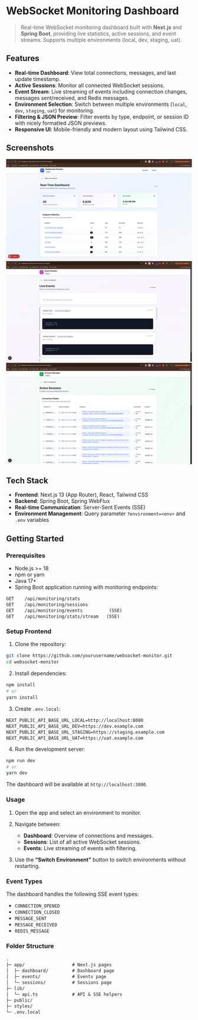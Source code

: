 # WebSocket Monitoring Dashboard

> Real-time WebSocket monitoring dashboard built with **Next.js** and **Spring Boot**, providing live statistics, active sessions, and event streams. Supports multiple environments (local, dev, staging, uat).

## Features

* **Real-time Dashboard**: View total connections, messages, and last update timestamp.
* **Active Sessions**: Monitor all connected WebSocket sessions.
* **Event Stream**: Live streaming of events including connection changes, messages sent/received, and Redis messages.
* **Environment Selection**: Switch between multiple environments (`local`, `dev`, `staging`, `uat`) for monitoring.
* **Filtering & JSON Preview**: Filter events by type, endpoint, or session ID with nicely formatted JSON previews.
* **Responsive UI**: Mobile-friendly and modern layout using Tailwind CSS.

## Screenshots

![Dashboard](docs/dashboard.png)
![Events](docs/events.png)
![Sessions](docs/sessions.png)

## Tech Stack

* **Frontend**: Next.js 13 (App Router), React, Tailwind CSS
* **Backend**: Spring Boot, Spring WebFlux
* **Real-time Communication**: Server-Sent Events (SSE)
* **Environment Management**: Query parameter `?environment=<env>` and `.env` variables

## Getting Started

### Prerequisites

* Node.js >= 18
* npm or yarn
* Java 17+
* Spring Boot application running with monitoring endpoints:

```
GET    /api/monitoring/stats
GET    /api/monitoring/sessions
GET    /api/monitoring/events          (SSE)
GET    /api/monitoring/stats/stream   (SSE)
```

### Setup Frontend

1. Clone the repository:

```bash
git clone https://github.com/yourusername/websocket-monitor.git
cd websocket-monitor
```

2. Install dependencies:

```bash
npm install
# or
yarn install
```

3. Create `.env.local`:

```env
NEXT_PUBLIC_API_BASE_URL_LOCAL=http://localhost:8080
NEXT_PUBLIC_API_BASE_URL_DEV=https://dev.example.com
NEXT_PUBLIC_API_BASE_URL_STAGING=https://staging.example.com
NEXT_PUBLIC_API_BASE_URL_UAT=https://uat.example.com
```

4. Run the development server:

```bash
npm run dev
# or
yarn dev
```

The dashboard will be available at `http://localhost:3000`.

### Usage

1. Open the app and select an environment to monitor.
2. Navigate between:

   * **Dashboard**: Overview of connections and messages.
   * **Sessions**: List of all active WebSocket sessions.
   * **Events**: Live streaming of events with filtering.
3. Use the **“Switch Environment”** button to switch environments without restarting.

### Event Types

The dashboard handles the following SSE event types:

* `CONNECTION_OPENED`
* `CONNECTION_CLOSED`
* `MESSAGE_SENT`
* `MESSAGE_RECEIVED`
* `REDIS_MESSAGE`

### Folder Structure

```
.
├─ app/                  # Next.js pages
│  ├─ dashboard/         # Dashboard page
│  ├─ events/            # Events page
│  └─ sessions/          # Sessions page
├─ lib/
│  └─ api.ts             # API & SSE helpers
├─ public/
├─ styles/
└─ .env.local
```
